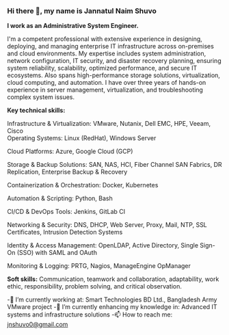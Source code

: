 ### Hi there 👋, my name is Jannatul Naim Shuvo

**I work as an Administrative System Engineer.**

I'm a competent professional with extensive experience in designing, deploying, and managing enterprise IT infrastructure across on-premises and cloud environments. My expertise includes system administration, network configuration, IT security, and disaster recovery planning, ensuring system reliability, scalability, optimized performance, and secure IT ecosystems. Also spans high-performance storage solutions, virtualization, cloud computing, and automation. I have over three years of hands-on experience in server management, virtualization, and troubleshooting complex system issues.

**Key technical skills:**

Infrastructure & Virtualization: VMware, Nutanix, Dell EMC, HPE, Veeam, Cisco  
Operating Systems: Linux (RedHat), Windows Server

Cloud Platforms: Azure, Google Cloud (GCP)

Storage & Backup Solutions: SAN, NAS, HCI, Fiber Channel SAN Fabrics, DR Replication, Enterprise Backup & Recovery

Containerization & Orchestration: Docker, Kubernetes

Automation & Scripting: Python, Bash

CI/CD & DevOps Tools: Jenkins, GitLab CI

Networking & Security: DNS, DHCP, Web Server, Proxy, Mail, NTP, SSL Certificates, Intrusion Detection Systems

Identity & Access Management: OpenLDAP, Active Directory, Single Sign-On (SSO) with SAML and OAuth

Monitoring & Logging: PRTG, Nagios, ManageEngine OpManager

**Soft skills:**
Communication, teamwork and collaboration, adaptability, work ethic, responsibility, problem solving, and critical observation.


-🔭 I’m currently working at: Smart Technologies BD Ltd., Bangladesh Army VMware project
-🌱 I’m currently enhancing my knowledge in: Advanced IT systems and infrastructure solutions
-📫 How to reach me: jnshuvo0@gmail.com

